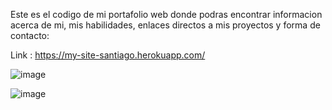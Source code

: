 
Este es el codigo de mi portafolio web donde podras encontrar informacion acerca de mi, mis habilidades, enlaces directos a mis proyectos y forma de contacto:


Link : https://my-site-santiago.herokuapp.com/

![image](https://user-images.githubusercontent.com/64671549/142656191-6d1a4c5a-b6c4-4412-af08-1a64eae16072.png)

![image](https://user-images.githubusercontent.com/64671549/142656234-651af9f4-82c1-476a-badb-6f36fbe52746.png)




